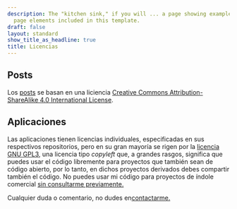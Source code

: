 ```yaml
---
description: The "kitchen sink," if you will ... a page showing examples of type and
  page elements included in this template.
draft: false
layout: standard
show_title_as_headline: true
title: Licencias
---
```


## Posts
Los [posts](/blog/) se basan en una liciencia [Creative Commons Attribution-ShareAlike 4.0 International License](http://creativecommons.org/licenses/by-sa/4.0/).

## Aplicaciones
Las aplicaciones tienen licencias individuales, especificadas en sus respectivos repositorios, pero en su gran mayoría se rigen por la [licencia GNU GPL3](https://choosealicense.com/licenses/gpl-3.0/), una licencia tipo _copyleft_ que, a grandes rasgos, significa que puedes usar el código libremente para proyectos que también sean de código abierto, por lo tanto, en dichos proyectos derivados debes compartir también el código. No puedes usar mi código para proyectos de índole comercial [sin consultarme previamente.](/contacto/)


Cualquier duda o comentario, no dudes en[contactarme.](/contact/)